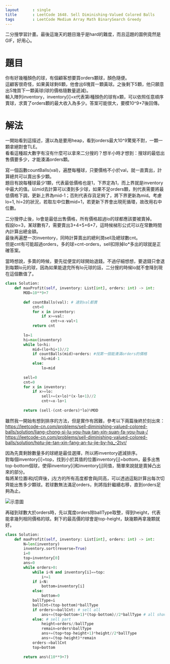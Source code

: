 ```yaml
--- 
layout      : single
title       : LeetCode 1648. Sell Diminishing-Valued Colored Balls
tags        : LeetCode Medium Array Math BinarySearch Greedy
---
```

二分搜學習計畫。最後這幾天的題目幾乎是hard的難度，而且這題的圖例竟然是GIF，好用心。  

# 題目
你有好幾種顏色的球，有個顧客想要買orders顆球，顏色隨便。  
這顧客很奇怪，如果黃球剩6顆，他會出6塊買一顆黃球。之後剩下5顆，他只願意出5塊買下一顆黃球(球的價格隨數量遞減)。  
輸入陣列inventory，inventory[i]=x代表第i種顏色的球有x顆，可以依照任意順序賣球，求賣了orders顆的最大收入為多少。答案可能很大，要模10^9+7後回傳。  

# 解法
一開始看到這描述，還以為是要用heap，看到orders最大10^9驚覺不對，一顆一顆拿絕對會TLE。  
看看這種超大數字有沒有什麼可以拿來二分搜的？想半小時才想到：搜球的最低出售價要多少，才能湊滿orders顆。  

寫一個函數countBalls(val)，遍歷每種球，只要價格不小於val，就一直賣出，計算總共可以賣出多少顆。  
題目有說每種球最少1顆，代表最低價格也是1，下界定為1，而上界就是inventory中最大的值。以mid去計算可以湊到多少球，如果不足orders顆，則代表需要將最低價格下調，更新上界為mid-1；否則代表存貨足夠了，將下界更新為mid。考慮lo=1, hi=2的狀況，若取左中位數mid=1，若更新下界會出現死循環，故改用右中位數。  

二分搜停止後，lo會是最低出售價格，所有價格超過lo的球都應該要被賣掉。  
假設lo=3，某球數有7，需要賣出3+4+5+6+7，這時候梯形公式可以在常數時間內計算出總金額。  
最後再遍歷一次inventory，同時計算賣出的總利潤sell及總球數cnt。  
但是cnt有可能超過orders，多的球=cnt-orders，sell扣除掉lo*多出的球就是正確答案。  

當時想說，多賣的時候，要先從便宜的球開始退錢。不過仔細想想，要退錢只會退到每顆lo元的球，因為如果能退完所有lo元球的話，二分搜的時候lo就不會降到現在這個數值了。

```python
class Solution:
    def maxProfit(self, inventory: List[int], orders: int) -> int:
        MOD=10**9+7
        
        def countBalls(val): # 達到val都賣
            cnt=0
            for x in inventory:
                if x>=val:
                    cnt+=x-val+1
            return cnt
        
        lo=1
        hi=max(inventory)
        while lo<hi:
            mid=(lo+hi+1)//2
            if countBalls(mid)<orders: #找第一個能湊滿orders的價格
                hi=mid-1
            else:
                lo=mid
                
        sell=0
        cnt=0
        for x in inventory:
            if x>=lo:
                sell+=(x+lo)*(x-lo+1)//2
                cnt+=x-lo+1
                
        return (sell-(cnt-orders)*lo)%MOD
```

雖然我一開始有想到排序的方法，但是實作有困難，參考以下兩篇後終於刻出來：  
https://leetcode-cn.com/problems/sell-diminishing-valued-colored-balls/solution/liang-chong-si-lu-you-hua-tan-xin-suan-fa-you-hua-/  
https://leetcode-cn.com/problems/sell-diminishing-valued-colored-balls/solution/hptu-jie-tan-xin-fang-an-tu-jie-by-hq_-2tvr/  

因為先賣剩餘數量多的球總是最佳選擇，所以將inventory遞減排序。  
對每個inventory[i]=top，找到小於其值的位置inventory[j]=bottom，最多出售top-bottom個球，使得inventory[i]和inventory[j]同值，簡單來說就是賣掉凸出來的部分。  
每將某位置i和j切齊後，j左方的所有高度都會與j同高，可以透過這點計算出每次切齊能出售多少顆球。若球數無法滿足orders，則將指針繼續右移，直到orders足夠為止。

![示意圖](assets/1648-1.jpg)

再碰到球數大於orders時，先以寬度orders除ballType取整，得到height，代表能拿幾列相同價格的球。剩下的最高價的球會是top-height，缺幾顆再拿幾顆就好。

```python
class Solution:
    def maxProfit(self, inventory: List[int], orders: int) -> int:
        N=len(inventory)
        inventory.sort(reverse=True)
        i=0
        top=inventory[0]
        ans=0
        while orders>0:
            while i<N and inventory[i]==top:
                i+=1
            if i<N:
                bottom=inventory[i]
            else:
                bottom=0
            ballType=i
            ballCnt=(top-bottom)*ballType
            if orders>=ballCnt: # sell all
                ans+=(top+bottom+1)*(top-bottom)//2*ballType # all shave to 'bottom'
            else: # sell part
                height=orders//ballType
                remain=orders%ballType
                ans+=(top+top-height+1)*height//2*ballType
                ans+=(top-height)*remain
            orders-=ballCnt
            top=bottom
            
        return ans%(10**9+7)
```